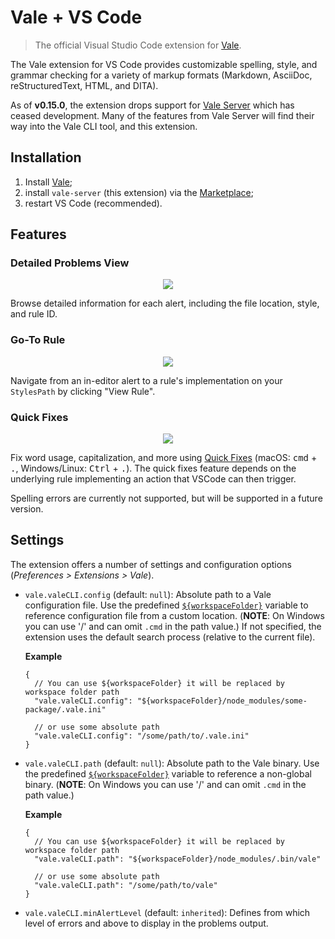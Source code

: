 # Vale + VS Code

> The official Visual Studio Code extension for [Vale](https://github.com/chrischinchilla/vale).

The Vale extension for VS Code provides customizable spelling, style, and grammar checking for a variety of markup formats (Markdown, AsciiDoc, reStructuredText, HTML, and DITA).

As of **v0.15.0**, the extension drops support for [Vale Server](https://errata.ai/vale-server/) which has ceased development. Many of the features from Vale Server will find their way into the Vale CLI tool, and this extension.

## Installation

1. Install [Vale](https://docs.errata.ai/vale/install);
2. install `vale-server` (this extension) via the [Marketplace](https://marketplace.visualstudio.com/items?itemName=chrischinchilla.vale-vscode);
3. restart VS Code (recommended).

## Features

### Detailed Problems View

<p align="center">
  <img src="https://user-images.githubusercontent.com/8785025/89956665-76c9fa80-dbea-11ea-9eba-3f272a5a26e5.png" />
</p>

Browse detailed information for each alert, including the file location, style, and rule ID.

### Go-To Rule

<p align="center">
  <img src="https://user-images.githubusercontent.com/8785025/89956857-d1635680-dbea-11ea-8e50-8e2715721e5d.png" />
</p>

Navigate from an in-editor alert to a rule's implementation on your `StylesPath` by clicking "View Rule".

### Quick Fixes

<p align="center">
  <img src="https://user-images.githubusercontent.com/8785025/89957413-2eabd780-dbec-11ea-97e1-9a04bce950ce.png" />
</p>

Fix word usage, capitalization, and more using [Quick Fixes](https://code.visualstudio.com/docs/editor/refactoring#_code-actions-quick-fixes-and-refactorings) (macOS: <kbd>cmd</kbd> + <kbd>.</kbd>, Windows/Linux: <kbd>Ctrl</kbd> + <kbd>.</kbd>). The quick fixes feature depends on the underlying rule implementing an action that VSCode can then trigger.

Spelling errors are currently not supported, but will be supported in a future version.

## Settings

The extension offers a number of settings and configuration options (_Preferences > Extensions > Vale_).

- `vale.valeCLI.config` (default: `null`): Absolute path to a Vale configuration file. Use the predefined [`${workspaceFolder}`](https://code.visualstudio.com/docs/editor/variables-reference#_predefined-variables) variable to reference configuration file from a custom location. (**NOTE**: On Windows you can use '/' and can omit `.cmd` in the path value.) If not specified, the extension uses the default search process (relative to the current file).

    **Example**

    ```jsonc
    {
      // You can use ${workspaceFolder} it will be replaced by workspace folder path
      "vale.valeCLI.config": "${workspaceFolder}/node_modules/some-package/.vale.ini"

      // or use some absolute path
      "vale.valeCLI.config": "/some/path/to/.vale.ini"
    }
    ```

- `vale.valeCLI.path` (default: `null`): Absolute path to the Vale binary. Use the predefined [`${workspaceFolder}`](https://code.visualstudio.com/docs/editor/variables-reference#_predefined-variables) variable to reference a non-global binary. (**NOTE**: On Windows you can use '/' and can omit `.cmd` in the path value.)

    **Example**

    ```jsonc
    {
      // You can use ${workspaceFolder} it will be replaced by workspace folder path
      "vale.valeCLI.path": "${workspaceFolder}/node_modules/.bin/vale"

      // or use some absolute path
      "vale.valeCLI.path": "/some/path/to/vale"
    }
    ```

- `vale.valeCLI.minAlertLevel` (default: `inherited`): Defines from which level of errors and above to display in the problems output.
